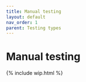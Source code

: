 ```yaml
---
title: Manual testing
layout: default
nav_order: 1
parent: Testing types
---
```


# Manual testing

{% include wip.html %}